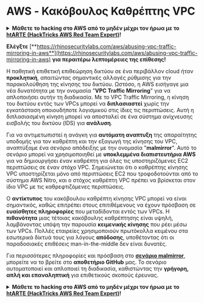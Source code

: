 # AWS - Κακόβουλος Καθρέπτης VPC

<details>

<summary><strong>Μάθετε το hacking στο AWS από το μηδέν μέχρι τον ήρωα με το</strong> <a href="https://training.hacktricks.xyz/courses/arte"><strong>htARTE (HackTricks AWS Red Team Expert)</strong></a><strong>!</strong></summary>

Άλλοι τρόποι για να υποστηρίξετε το HackTricks:

* Εάν θέλετε να δείτε την **εταιρεία σας να διαφημίζεται στο HackTricks** ή να **κατεβάσετε το HackTricks σε μορφή PDF** ελέγξτε τα [**ΣΧΕΔΙΑ ΣΥΝΔΡΟΜΗΣ**](https://github.com/sponsors/carlospolop)!
* Αποκτήστε το [**επίσημο PEASS & HackTricks swag**](https://peass.creator-spring.com)
* Ανακαλύψτε [**The PEASS Family**](https://opensea.io/collection/the-peass-family), τη συλλογή μας από αποκλειστικά [**NFTs**](https://opensea.io/collection/the-peass-family)
* **Εγγραφείτε στη** 💬 [**ομάδα Discord**](https://discord.gg/hRep4RUj7f) ή στη [**ομάδα telegram**](https://t.me/peass) ή **ακολουθήστε** μας στο **Twitter** 🐦 [**@hacktricks_live**](https://twitter.com/hacktricks_live)**.**
* **Μοιραστείτε τα κόλπα σας στο hacking υποβάλλοντας PRs στα** [**HackTricks**](https://github.com/carlospolop/hacktricks) και [**HackTricks Cloud**](https://github.com/carlospolop/hacktricks-cloud) αποθετήρια του github.

</details>

**Ελέγξτε** [**https://rhinosecuritylabs.com/aws/abusing-vpc-traffic-mirroring-in-aws**](https://rhinosecuritylabs.com/aws/abusing-vpc-traffic-mirroring-in-aws) **για περαιτέρω λεπτομέρειες της επίθεσης!**

Η παθητική επιθετική επιθεώρηση δικτύου σε ένα περιβάλλον cloud ήταν **προκλητική**, απαιτώντας σημαντικές αλλαγές ρύθμισης για την παρακολούθηση της κίνησης του δικτύου. Ωστόσο, η AWS εισήγαγε μια νέα δυνατότητα με την ονομασία "**VPC Traffic Mirroring**" για να απλοποιήσει αυτήν τη διαδικασία. Με το VPC Traffic Mirroring, η κίνηση του δικτύου εντός των VPCs μπορεί να **διπλασιαστεί** χωρίς την εγκατάσταση οποιουδήποτε λογισμικού στις ίδιες τις περιπτώσεις. Αυτή η διπλασιασμένη κίνηση μπορεί να αποσταλεί σε ένα σύστημα ανίχνευσης εισβολής του δικτύου (IDS) για **ανάλυση**.

Για να αντιμετωπιστεί η ανάγκη για **αυτόματη αναπτυξη** της απαραίτητης υποδομής για τον καθρέπτη και την εξαγωγή της κίνησης του VPC, αναπτύξαμε ένα σενάριο απόδειξης με την ονομασία "**malmirror**". Αυτό το σενάριο μπορεί να χρησιμοποιηθεί με **υποκλεμμένα διαπιστευτήρια AWS** για να δημιουργήσει έναν καθρέπτη για όλες τις υποστηριζόμενες EC2 περιπτώσεις σε έναν στόχο VPC. Σημειώνεται ότι ο καθρέπτης κίνησης VPC υποστηρίζεται μόνο από περιπτώσεις EC2 που τροφοδοτούνται από το σύστημα AWS Nitro, και ο στόχος καθρέπτη VPC πρέπει να βρίσκεται στον ίδιο VPC με τις καθρεφτιζόμενες περιπτώσεις.

Ο **αντίκτυπος** του κακόβουλου καθρέπτη κίνησης VPC μπορεί να είναι σημαντικός, καθώς επιτρέπει στους επιτιθέμενους να έχουν πρόσβαση σε **ευαίσθητες πληροφορίες** που μεταδίδονται εντός των VPCs. Η **πιθανότητα** μιας τέτοιας κακόβουλης καθρέπτησης είναι υψηλή, λαμβάνοντας υπόψη την παρουσία **κειμενικής κίνησης** που ρέει μέσω των VPCs. Πολλές εταιρείες χρησιμοποιούν πρωτόκολλα κειμένου στα εσωτερικά δίκτυά τους για λόγους **απόδοσης**, υποθέτοντας ότι οι παραδοσιακές επιθέσεις man-in-the-middle δεν είναι δυνατές.

Για περισσότερες πληροφορίες και πρόσβαση στο [**σενάριο malmirror**](https://github.com/RhinoSecurityLabs/Cloud-Security-Research/tree/master/AWS/malmirror), μπορείτε να το βρείτε στο **αποθετήριο GitHub** μας. Το σενάριο αυτοματοποιεί και απλοποιεί τη διαδικασία, καθιστώντας την **γρήγορη, απλή και επαναληπτική** για επιθετικούς σκοπούς έρευνας.

<details>

<summary><strong>Μάθετε το hacking στο AWS από το μηδέν μέχρι τον ήρωα με το</strong> <a href="https://training.hacktricks.xyz/courses/arte"><strong>htARTE (HackTricks AWS Red Team Expert)</strong></a><strong>!</strong></summary>

Άλλοι τρόποι για να υποστηρίξετε το HackTricks:

* Εάν θέλετε να δείτε την **εταιρεία σας να διαφημίζεται στο HackTricks** ή να **κατεβάσετε το HackTricks σε μορφή PDF** ελέγξτε τα [**ΣΧΕΔΙΑ ΣΥΝΔΡΟΜΗΣ**](https://github.com/sponsors/carlospolop)!
* Αποκτήστε το [**επίσημο PEASS & HackTricks swag**](https://peass.creator-spring.com)
* Ανακαλύψτε [**The PEASS Family**](https://opensea.io/collection/the-peass-family), τη συλλογή μας από αποκλειστικά [**NFTs**](https://opensea.io/collection/the-peass-family)
* **Εγγραφείτε στη** 💬 [**ομάδα Discord**](https://discord.gg/hRep4RUj7f) ή στη [**
